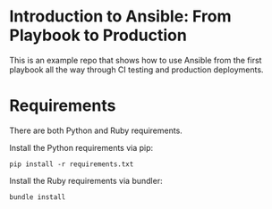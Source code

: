 # Introduction to Ansible: From Playbook to Production
This is an example repo that shows how to use Ansible from the first playbook all the way through CI testing and production deployments.

# Requirements

There are both Python and Ruby requirements.

Install the Python requirements via pip:

`pip install -r requirements.txt`

Install the Ruby requirements via bundler:

`bundle install`